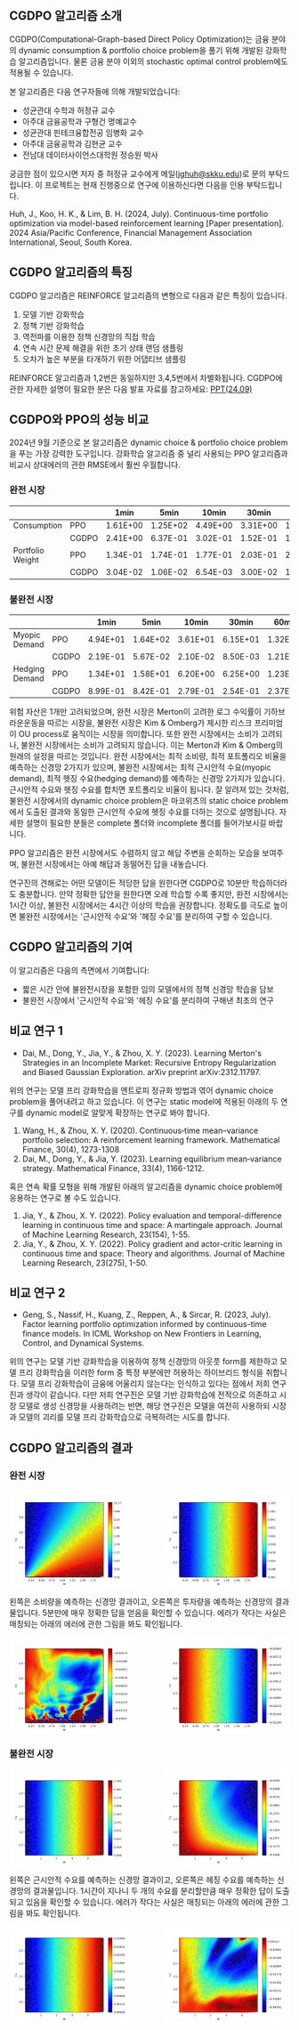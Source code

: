 ## CGDPO 알고리즘 소개

CGDPO(Computational-Graph-based Direct Policy Optimization)는 금융 분야의 dynamic consumption & portfolio choice problem을 풀기 위해 개발된 강화학습 알고리즘입니다. 물론 금융 분야 이외의 stochastic optimal control problem에도 적용될 수 있습니다.

본 알고리즘은 다음 연구자들에 의해 개발되었습니다:
* 성균관대 수학과 허정규 교수
* 아주대 금융공학과 구형건 명예교수
* 성균관대 핀테크융합전공 임병화 교수
* 아주대 금융공학과 김현균 교수
* 전남대 데이터사이언스대학원 정승원 박사

궁금한 점이 있으시면 저자 중 허정규 교수에게 메일(jghuh@skku.edu)로 문의 부탁드립니다. 이 프로젝트는 현재 진행중으로 연구에 이용하신다면 다음을 인용 부탁드립니다.

Huh, J., Koo, H. K., & Lim, B. H. (2024, July). Continuous-time portfolio optimization via model-based reinforcement learning [Paper presentation]. 2024 Asia/Pacific Conference, Financial Management Association International, Seoul, South Korea.

## CGDPO 알고리즘의 특징

CGDPO 알고리즘은 REINFORCE 알고리즘의 변형으로 다음과 같은 특징이 있습니다.

1. 모델 기반 강화학습
2. 정책 기반 강화학습
3. 역전파를 이용한 정책 신경망의 직접 학습
4. 연속 시간 문제 해결을 위한 초기 상태 랜덤 샘플링
5. 오차가 높은 부분을 타개하기 위한 어댑티브 샘플링
   
REINFORCE 알고리즘과 1,2번은 동일하지만 3,4,5번에서 차별화됩니다. CGDPO에 관한 자세한 설명이 필요한 분은 다음 발표 자료를 참고하세요:
[PPT(24.09)](https://drive.google.com/file/d/1Oy4faY7PMiEI09mdIJWxmKPeEJ2CZ5aD/view?usp=sharing)

## CGDPO와 PPO의 성능 비교

2024년 9월 기준으로 본 알고리즘은 dynamic choice & portfolio choice problem을 푸는 가장 강력한 도구입니다. 강화학습 알고리즘 중 널리 사용되는 PPO 알고리즘과 비교시 상대에러의 관한 RMSE에서 훨씬 우월합니다.

### 완전 시장
| | | 1min | 5min | 10min | 30min | 60min |
|--------|------|------|------|-------|-------|-------|
| Consumption | PPO | 1.61E+00 | 1.25E+02 | 4.49E+00 | 3.31E+00 | 1.52E+00 |
| | CGDPO | 2.41E+00 | 6.37E-01 | 3.02E-01 | 1.52E-01 | 1.22E-01 |
| Portfolio Weight | PPO | 1.34E-01 | 1.74E-01 | 1.77E-01 | 2.03E-01 | 2.22E-01 |
| | CGDPO | 3.04E-02 | 1.06E-02 | 6.54E-03 | 3.00E-02 | 1.47E-02 |

### 불완전 시장
| | | 1min | 5min | 10min | 30min | 60min |
|--------|------|-------|-------|--------|--------|--------|
| Myopic Demand | PPO | 4.94E+01 | 1.64E+02 | 3.61E+01 | 6.15E+01 | 1.32E+02
| | CGDPO | 2.19E-01 | 5.67E-02 | 2.10E-02 | 8.50E-03 | 1.21E-02
| Hedging Demand | PPO | 1.34E+01 | 1.58E+01 | 6.20E+00 | 6.25E+00 | 1.23E+01
| | CGDPO | 8.99E-01 | 8.42E-01 | 2.79E-01 | 2.54E-01 | 2.37E-01

위험 자산은 1개만 고려되었으며, 완전 시장은 Merton이 고려한 로그 수익률이 기하브라운운동을 따르는 시장을, 불완전 시장은 Kim & Omberg가 제시한 리스크 프리미엄이 OU process로 움직이는 시장을 의미합니다. 또한 완전 시장에서는 소비가 고려되나, 불완전 시장에서는 소비가 고려되지 않습니다. 이는 Merton과 Kim & Omberg의 원래의 설정을 따르는 것입니다. 완전 시장에서는 최적 소비량, 최적 포트폴리오 비율을 예측하는 신경망 2가지가 있으며, 불완전 시장에서는 최적 근시안적 수요(myopic demand), 최적 헷징 수요(hedging demand)를 예측하는 신경망 2가지가 있습니다. 근시안적 수요와 헷징 수요를 합치면 포트폴리오 비율이 됩니다. 잘 알려져 있는 것처럼, 불완전 시장에서의 dynamic choice problem은 마코위츠의 static choice problem에서 도출된 결과와 동일한 근시안적 수요에 헷징 수요를 더하는 것으로 설명됩니다. 자세한 설명이 필요한 분들은 complete 폴더와 incomplete 폴더를 들어가보시길 바랍니다.

PPO 알고리즘은 완전 시장에서도 수렴하지 않고 해답 주변을 순회하는 모습을 보여주며, 불완전 시장에서는 아예 해답과 동떨어진 답을 내놓습니다.

연구진의 견해로는 어떤 모델이든 적당한 답을 원한다면 CGDPO로 10분만 학습하더라도 충분합니다. 만약 정확한 답안을 원한다면 오래 학습할 수록 좋지만, 완전 시장에서는 1시간 이상, 불완전 시장에서는 4시간 이상의 학습을 권장합니다. 정확도를 극도로 높이면 불완전 시장에서는 '근시안적 수요'와 '헤징 수요'를 분리하여 구할 수 있습니다.

## CGDPO 알고리즘의 기여

이 알고리즘은 다음의 측면에서 기여합니다:
* 짧은 시간 안에 불완전시장을 포함한 임의 모델에서의 정책 신경망 학습을 담보
* 불완전 시장에서 '근시안적 수요'와 '헤징 수요'를 분리하여 구해낸 최초의 연구

## 비교 연구 1

* Dai, M., Dong, Y., Jia, Y., & Zhou, X. Y. (2023). Learning Merton's Strategies in an Incomplete Market: Recursive Entropy Regularization and Biased Gaussian Exploration. arXiv preprint arXiv:2312.11797.

위의 연구는 모델 프리 강화학습을 엔트로피 정규화 방법과 엮어 dynamic choice problem을 풀어내려고 하고 있습니다. 이 연구는 static model에 적용된 아래의 두 연구를 dynamic model로 알맞게 확장하는 연구로 봐야 합니다.
1. Wang, H., & Zhou, X. Y. (2020). Continuous‐time mean–variance portfolio selection: A reinforcement learning framework. Mathematical Finance, 30(4), 1273-1308
2. Dai, M., Dong, Y., & Jia, Y. (2023). Learning equilibrium mean‐variance strategy. Mathematical Finance, 33(4), 1166-1212.

혹은 연속 확률 모형을 위해 개발된 아래의 알고리즘을 dynamic choice problem에 응용하는 연구로 볼 수도 있습니다.
1. Jia, Y., & Zhou, X. Y. (2022). Policy evaluation and temporal-difference learning in continuous time and space: A martingale approach. Journal of Machine Learning Research, 23(154), 1-55.
2. Jia, Y., & Zhou, X. Y. (2022). Policy gradient and actor-critic learning in continuous time and space: Theory and algorithms. Journal of Machine Learning Research, 23(275), 1-50.

## 비교 연구 2

* Geng, S., Nassif, H., Kuang, Z., Reppen, A., & Sircar, R. (2023, July). Factor learning portfolio optimization informed by continuous-time finance models. In ICML Workshop on New Frontiers in Learning, Control, and Dynamical Systems.

위의 연구는 모델 기반 강화학습을 이용하여 정책 신경망의 아웃풋 form를 제한하고 모델 프리 강화학습을 이러한 form 중 특정 부분에만 허용하는 하이브리드 형식을 취합니다. 모델 프리 강화학습이 금융에 어울리지 않는다는 인식하고 있다는 점에서 저희 연구진과 생각이 같습니다. 다만 저희 연구진은 모델 기반 강화학습에 전적으로 의존하고 시장 모델로 생성 신경망을 사용하려는 반면, 해당 연구진은 모델을 여전히 사용하되 시장과 모델의 괴리를 모델 프리 강화학습으로 극복하려는 시도를 합니다.

## CGDPO 알고리즘의 결과 

### 완전 시장

<div style="display: flex; justify-content: space-between;">
    <img src="./complete/image/5min_consumption_complete_net.png" alt="5분 소비신경망" width="45%">
    <img src="./complete/image/5min_myopic_complete_net.png" alt="5분 투자신경망" width="45%">
</div>

왼쪽은 소비량을 예측하는 신경망 결과이고, 오른쪽은 투자량을 예측하는 신경망의 결과물입니다. 5분만에 매우 정확한 답을 얻음을 확인할 수 있습니다. 에러가 작다는 사실은 매칭되는 아래의 에러에 관한 그림을 봐도 확인됩니다.

<div style="display: flex; justify-content: space-between;">
    <img src="./complete/image/5min_consumption_complete_error.png" alt="5분 소비신경망 에러" width="45%">
    <img src="./complete/image/5min_myopic_complete_error.png" alt="5분 투자신경망 에러" width="45%">
</div>

### 불완전 시장

<div style="display: flex; justify-content: space-between;">
    <img src="./incomplete/image/1h_myopic_incomplete_net.png" alt="1시간 근시안신경망" width="45%">
    <img src="./incomplete/image/1h_hedging_incomplete_net.png" alt="1시간 헤징신경망" width="45%">
</div>

왼쪽은 근시안적 수요를 예측하는 신경망 결과이고, 오른쪽은 헤징 수요를 예측하는 신경망의 결과물입니다. 1시간이 지나니 두 개의 수요를 분리할만큼 매우 정확한 답이 도출되고 있음을 확인할 수 있습니다. 에러가 작다는 사실은 매칭되는 아래의 에러에 관한 그림을 봐도 확인됩니다.

<div style="display: flex; justify-content: space-between;">
    <img src="./incomplete/image/1h_myopic_incomplete_error.png" alt="1시간 근시안신경망 에러" width="45%">
    <img src="./incomplete/image/1h_hedging_incomplete_error.png" alt="1시간 헤징신경망 에러" width="45%">
</div>
